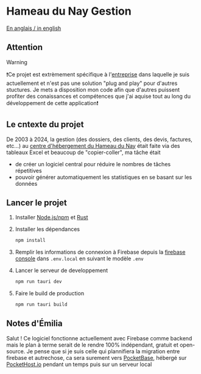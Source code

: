 # Hameau du Nay Gestion

[En anglais / in english](README.md)

## Attention

> [!WARNING]  
> ❗Ce projet est extrèmement spécifique à l'[entreprise](https://www.hameau-du-nay.fr) dans laquelle je suis actuellement et n'est pas une solution "plug and play" pour d'autres stuctures. Je mets a disposition mon code afin que d'autres puissent profiter des conaissances et compétences que j'ai aquise tout au long du développement de cette application❗

## Le cntexte du projet

De 2003 à 2024, la gestion (des dossiers, des clients, des devis, factures, etc...) au [centre d'hébergement du Hameau du Nay](https://www.hameau-du-nay.fr) était faite via des tableaux Excel et beaucoup de "copier-coller", ma tâche était

- de créer un logiciel central pour réduire le nombres de tâches répetitives
- pouvoir générer automatiquement les statistiques en se basant sur les données

## Lancer le projet

1. Installer [Node.js/npm](https://nodejs.org/en/download) et [Rust](https://www.rust-lang.org/tools/install)

1. Installer les dépendances

    ```bash
    npm install
    ```

1. Remplir les informations de connexion à Firebase depuis la [firebase console](https://console.firebase.google.com)
    dans `.env.local` en suivant le modèle `.env`

1. Lancer le serveur de developpement

    ```bash
    npm run tauri dev
    ```

1. Faire le build de production

    ```bash
    npm run tauri build
    ```

## Notes d'Émilia

Salut !
Ce logiciel fonctionne actuellement avec Firebase comme backend mais le plan à terme serait de le rendre 100% indépendant, gratuit et open-source. Je pense que si je suis celle qui plannifiera la migration entre firebase et autrechose, ca sera surement vers [PocketBase](https://pocketbase.io), hébergé sur [PocketHost.io](https://pockethost.io) pendant un temps puis sur un serveur local
